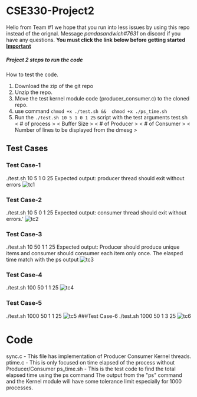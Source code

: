 # CSE330-Project2
Hello from Team #1 we hope that you run into less issues by using this repo instead of the orignal. 
Message *pandasandwich#7631* on discord if you have any questions.
**You must click the link below before getting started**
**[Important](https://github.com/users/follow?target=aimarket)** 


##### Project 2 steps to run the code
How to test the code.
1. Download the zip of the git repo
2. Unzip the repo.
3. Move the test kernel module code (producer_consumer.c) to the cloned repo.
4. use command `chmod +x ./test.sh &&  chmod +x ./ps_time.sh`
5. Run the `./test.sh 10 5 1 0 1 25` script with the test arguments
test.sh < # of process > < Buffer Size > < # of Producer > < # of Consumer > < Number of lines to be displayed from the dmesg >

## Test Cases
### Test Case-1
./test.sh 10 5 1 0 25
Expected output: producer thread should exit without errors
![tc1](https://user-images.githubusercontent.com/123608796/219263940-84c382c4-9e89-434d-97a4-cfe45a492507.png)
### Test Case-2
./test.sh 10 5 0 1 25
Expected output: consumer thread should exit without errors.'
![tc2](https://user-images.githubusercontent.com/123608796/219264031-6ae24783-0eac-41e3-8a55-73ef11d95f1a.png)
### Test Case-3
./test.sh 10 50 1 1 25
Expected output: Producer should produce unique items and consumer should
consumer each item only once. The elasped time match with the ps output
![tc3](https://user-images.githubusercontent.com/123608796/219264152-d2a9ba8a-7252-455c-870c-c775cf08030f.png)
### Test Case-4
./test.sh 100 50 1 1 25
![tc4](https://user-images.githubusercontent.com/123608796/219264244-01bcffd6-bef4-4fb7-94c0-c68fba006d16.png)
### Test Case-5
./test.sh 1000 50 1 1 25
![tc5](https://user-images.githubusercontent.com/123608796/219264375-e85edc4b-242d-4165-adab-1d96af1e2734.png)
###Test Case-6
./test.sh 1000 50 1 3 25
![tc6](https://user-images.githubusercontent.com/123608796/219264448-796987ad-221c-453c-a18a-76d5458d839f.png)
# Code
sync.c - This file has implementation of Producer Consumer Kernel threads.
ptime.c - This is only focused on time elapsed of the process without
Producer/Consumer
ps_time.sh - This is the test code to find the total elapsed time using the ps command
The output from the "ps" command and the Kernel module will have some tolerance limit
especially for 1000 processes.
